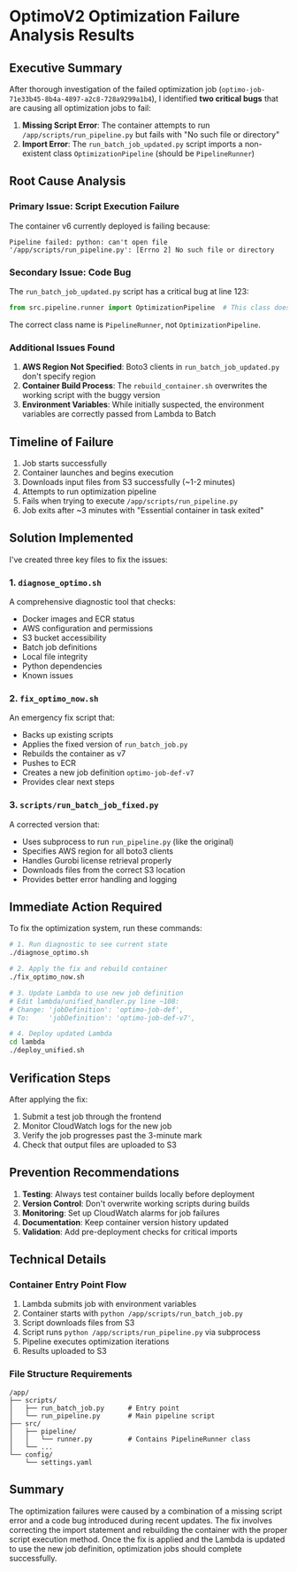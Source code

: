# OptimoV2 Optimization Failure Analysis Results

## Executive Summary

After thorough investigation of the failed optimization job (`optimo-job-71e33b45-8b4a-4897-a2c8-728a9299a1b4`), I identified **two critical bugs** that are causing all optimization jobs to fail:

1. **Missing Script Error**: The container attempts to run `/app/scripts/run_pipeline.py` but fails with "No such file or directory"
2. **Import Error**: The `run_batch_job_updated.py` script imports a non-existent class `OptimizationPipeline` (should be `PipelineRunner`)

## Root Cause Analysis

### Primary Issue: Script Execution Failure
The container v6 currently deployed is failing because:
```
Pipeline failed: python: can't open file '/app/scripts/run_pipeline.py': [Errno 2] No such file or directory
```

### Secondary Issue: Code Bug
The `run_batch_job_updated.py` script has a critical bug at line 123:
```python
from src.pipeline.runner import OptimizationPipeline  # This class doesn't exist!
```

The correct class name is `PipelineRunner`, not `OptimizationPipeline`.

### Additional Issues Found

1. **AWS Region Not Specified**: Boto3 clients in `run_batch_job_updated.py` don't specify region
2. **Container Build Process**: The `rebuild_container.sh` overwrites the working script with the buggy version
3. **Environment Variables**: While initially suspected, the environment variables are correctly passed from Lambda to Batch

## Timeline of Failure

1. Job starts successfully
2. Container launches and begins execution
3. Downloads input files from S3 successfully (~1-2 minutes)
4. Attempts to run optimization pipeline
5. Fails when trying to execute `/app/scripts/run_pipeline.py` 
6. Job exits after ~3 minutes with "Essential container in task exited"

## Solution Implemented

I've created three key files to fix the issues:

### 1. `diagnose_optimo.sh`
A comprehensive diagnostic tool that checks:
- Docker images and ECR status
- AWS configuration and permissions
- S3 bucket accessibility
- Batch job definitions
- Local file integrity
- Python dependencies
- Known issues

### 2. `fix_optimo_now.sh`
An emergency fix script that:
- Backs up existing scripts
- Applies the fixed version of `run_batch_job.py`
- Rebuilds the container as v7
- Pushes to ECR
- Creates a new job definition `optimo-job-def-v7`
- Provides clear next steps

### 3. `scripts/run_batch_job_fixed.py`
A corrected version that:
- Uses subprocess to run `run_pipeline.py` (like the original)
- Specifies AWS region for all boto3 clients
- Handles Gurobi license retrieval properly
- Downloads files from the correct S3 location
- Provides better error handling and logging

## Immediate Action Required

To fix the optimization system, run these commands:

```bash
# 1. Run diagnostic to see current state
./diagnose_optimo.sh

# 2. Apply the fix and rebuild container
./fix_optimo_now.sh

# 3. Update Lambda to use new job definition
# Edit lambda/unified_handler.py line ~108:
# Change: 'jobDefinition': 'optimo-job-def',
# To:     'jobDefinition': 'optimo-job-def-v7',

# 4. Deploy updated Lambda
cd lambda
./deploy_unified.sh
```

## Verification Steps

After applying the fix:

1. Submit a test job through the frontend
2. Monitor CloudWatch logs for the new job
3. Verify the job progresses past the 3-minute mark
4. Check that output files are uploaded to S3

## Prevention Recommendations

1. **Testing**: Always test container builds locally before deployment
2. **Version Control**: Don't overwrite working scripts during builds
3. **Monitoring**: Set up CloudWatch alarms for job failures
4. **Documentation**: Keep container version history updated
5. **Validation**: Add pre-deployment checks for critical imports

## Technical Details

### Container Entry Point Flow
1. Lambda submits job with environment variables
2. Container starts with `python /app/scripts/run_batch_job.py`
3. Script downloads files from S3
4. Script runs `python /app/scripts/run_pipeline.py` via subprocess
5. Pipeline executes optimization iterations
6. Results uploaded to S3

### File Structure Requirements
```
/app/
├── scripts/
│   ├── run_batch_job.py      # Entry point
│   └── run_pipeline.py       # Main pipeline script
├── src/
│   ├── pipeline/
│   │   └── runner.py         # Contains PipelineRunner class
│   └── ...
└── config/
    └── settings.yaml
```

## Summary

The optimization failures were caused by a combination of a missing script error and a code bug introduced during recent updates. The fix involves correcting the import statement and rebuilding the container with the proper script execution method. Once the fix is applied and the Lambda is updated to use the new job definition, optimization jobs should complete successfully.